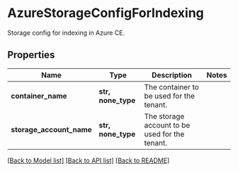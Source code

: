 # AzureStorageConfigForIndexing

Storage config for indexing in Azure CE.

## Properties
Name | Type | Description | Notes
------------ | ------------- | ------------- | -------------
**container_name** | **str, none_type** | The container to be used for the tenant. | 
**storage_account_name** | **str, none_type** | The storage account to be used for the tenant. | 

[[Back to Model list]](../README.md#documentation-for-models) [[Back to API list]](../README.md#documentation-for-api-endpoints) [[Back to README]](../README.md)


